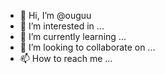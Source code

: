 - 👋 Hi, I’m @ouguu
- 👀 I’m interested in ...
- 🌱 I’m currently learning ...
- 💞️ I’m looking to collaborate on ...
- 📫 How to reach me ...

<!---
ouguu/ouguu is a ✨ special ✨ repository because its `README.md` (this file) appears on your GitHub profile.
You can click the Preview link to take a look at your changes.
--->
